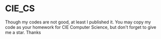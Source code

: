 # CIE_CS

Though my codes are not good, at least I published it. You may copy my code as your homework for CIE Computer Science, but don't forget to give me a star. Thanks
